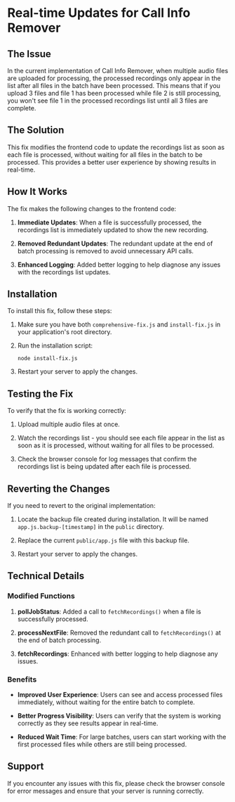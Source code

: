 # Real-time Updates for Call Info Remover

## The Issue

In the current implementation of Call Info Remover, when multiple audio files are uploaded for processing, the processed recordings only appear in the list after all files in the batch have been processed. This means that if you upload 3 files and file 1 has been processed while file 2 is still processing, you won't see file 1 in the processed recordings list until all 3 files are complete.

## The Solution

This fix modifies the frontend code to update the recordings list as soon as each file is processed, without waiting for all files in the batch to be processed. This provides a better user experience by showing results in real-time.

## How It Works

The fix makes the following changes to the frontend code:

1. **Immediate Updates**: When a file is successfully processed, the recordings list is immediately updated to show the new recording.

2. **Removed Redundant Updates**: The redundant update at the end of batch processing is removed to avoid unnecessary API calls.

3. **Enhanced Logging**: Added better logging to help diagnose any issues with the recordings list updates.

## Installation

To install this fix, follow these steps:

1. Make sure you have both `comprehensive-fix.js` and `install-fix.js` in your application's root directory.

2. Run the installation script:
   ```
   node install-fix.js
   ```

3. Restart your server to apply the changes.

## Testing the Fix

To verify that the fix is working correctly:

1. Upload multiple audio files at once.

2. Watch the recordings list - you should see each file appear in the list as soon as it is processed, without waiting for all files to be processed.

3. Check the browser console for log messages that confirm the recordings list is being updated after each file is processed.

## Reverting the Changes

If you need to revert to the original implementation:

1. Locate the backup file created during installation. It will be named `app.js.backup-[timestamp]` in the `public` directory.

2. Replace the current `public/app.js` file with this backup file.

3. Restart your server to apply the changes.

## Technical Details

### Modified Functions

1. **pollJobStatus**: Added a call to `fetchRecordings()` when a file is successfully processed.

2. **processNextFile**: Removed the redundant call to `fetchRecordings()` at the end of batch processing.

3. **fetchRecordings**: Enhanced with better logging to help diagnose any issues.

### Benefits

- **Improved User Experience**: Users can see and access processed files immediately, without waiting for the entire batch to complete.

- **Better Progress Visibility**: Users can verify that the system is working correctly as they see results appear in real-time.

- **Reduced Wait Time**: For large batches, users can start working with the first processed files while others are still being processed.

## Support

If you encounter any issues with this fix, please check the browser console for error messages and ensure that your server is running correctly.
